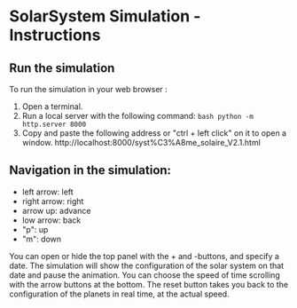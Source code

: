 # SolarSystem Simulation - Instructions

## Run the simulation
To run the simulation in your web browser :

1. Open a terminal.
2. Run a local server with the following command:
   `bash
   python -m http.server 8000
   `
3. Copy and paste the following address or "ctrl + left click" on it to open a window.
   http://localhost:8000/syst%C3%A8me_solaire_V2.1.html

## Navigation in the simulation:
- left arrow: left
- right arrow: right
- arrow up: advance
- low arrow: back
- "p": up
- "m": down

You can open or hide the top panel with the + and -buttons, and specify a date.
The simulation will show the configuration of the solar system on that date and pause the animation.
You can choose the speed of time scrolling with the arrow buttons at the bottom.
The reset button takes you back to the configuration of the planets in real time, at the actual speed.
